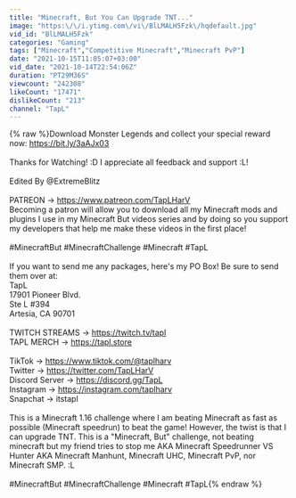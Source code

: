 ```yaml
---
title: "Minecraft, But You Can Upgrade TNT..."
image: "https:\/\/i.ytimg.com\/vi\/BlLMALH5Fzk\/hqdefault.jpg"
vid_id: "BlLMALH5Fzk"
categories: "Gaming"
tags: ["Minecraft","Competitive Minecraft","Minecraft PvP"]
date: "2021-10-15T11:05:07+03:00"
vid_date: "2021-10-14T22:54:06Z"
duration: "PT29M36S"
viewcount: "242308"
likeCount: "17471"
dislikeCount: "213"
channel: "TapL"
---
```

{% raw %}Download Monster Legends and collect your special reward now: <a rel="nofollow" target="blank" href="https://bit.ly/3aAJx03">https://bit.ly/3aAJx03</a><br /><br />Thanks for Watching! :D I appreciate all feedback and support :L!<br /><br />Edited By @ExtremeBlitz <br /><br />PATREON → <a rel="nofollow" target="blank" href="https://www.patreon.com/TapLHarV">https://www.patreon.com/TapLHarV</a><br />Becoming a patron will allow you to download all my Minecraft mods and plugins I use in my Minecraft But videos series and by doing so you support my developers that help me make these videos in the first place!<br /><br />#MinecraftBut #MinecraftChallenge #Minecraft #TapL<br /><br />If you want to send me any packages, here's my PO Box! Be sure to send them over at:<br />TapL<br />17901 Pioneer Blvd.<br />Ste L #394<br />Artesia, CA 90701<br /><br />TWITCH STREAMS → <a rel="nofollow" target="blank" href="https://twitch.tv/tapl">https://twitch.tv/tapl</a><br />TAPL MERCH → <a rel="nofollow" target="blank" href="https://tapl.store">https://tapl.store</a><br /><br />TikTok → <a rel="nofollow" target="blank" href="https://www.tiktok.com/@taplharv">https://www.tiktok.com/@taplharv</a><br />Twitter → <a rel="nofollow" target="blank" href="https://twitter.com/TapLHarV">https://twitter.com/TapLHarV</a> <br />Discord Server → <a rel="nofollow" target="blank" href="https://discord.gg/TapL">https://discord.gg/TapL</a><br />Instagram → <a rel="nofollow" target="blank" href="https://instagram.com/taplharv">https://instagram.com/taplharv</a><br />Snapchat → itstapl<br /><br />This is a Minecraft 1.16 challenge where I am beating Minecraft as fast as possible (Minecraft speedrun) to beat the game! However, the twist is that I can upgrade TNT. This is a &quot;Minecraft, But&quot; challenge, not beating minecraft but my friend tries to stop me AKA Minecraft Speedrunner VS Hunter AKA Minecraft Manhunt, Minecraft UHC, Minecraft PvP, nor Minecraft SMP. :L<br /><br />#MinecraftBut #MinecraftChallenge #Minecraft #TapL{% endraw %}

